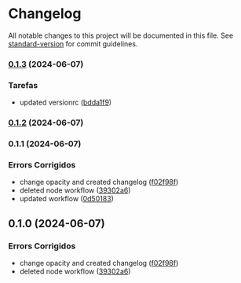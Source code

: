 # Changelog

All notable changes to this project will be documented in this file. See [standard-version](https://github.com/conventional-changelog/standard-version) for commit guidelines.

### [0.1.3](https://github.com/carolyza/PagaLeve-Front/compare/v0.1.2...v0.1.3) (2024-06-07)


### Tarefas

* updated versionrc ([bdda1f9](https://github.com/carolyza/PagaLeve-Front/commit/bdda1f9e73ad38ab27921f77aa4bc16431bf746e))

### [0.1.2](https://github.com/carolyza/PagaLeve-Front/compare/v0.1.1...v0.1.2) (2024-06-07)

### 0.1.1 (2024-06-07)


### Errors Corrigidos

* change opacity and created changelog ([f02f98f](https://github.com/carolyza/PagaLeve-Front/commit/f02f98fbbf8a8e2f5ef9d1595029b8046890757d))
* deleted node workflow ([39302a6](https://github.com/carolyza/PagaLeve-Front/commit/39302a6d44f5cd2da2421b4683eb9815fbaf533b))
* updated workflow ([0d50183](https://github.com/carolyza/PagaLeve-Front/commit/0d50183866c528fd7112a7307bc5082831e00660))

## 0.1.0 (2024-06-07)


### Errors Corrigidos

* change opacity and created changelog ([f02f98f](https://github.com/carolyza/PagaLeve-Front/commit/f02f98fbbf8a8e2f5ef9d1595029b8046890757d))
* deleted node workflow ([39302a6](https://github.com/carolyza/PagaLeve-Front/commit/39302a6d44f5cd2da2421b4683eb9815fbaf533b))

